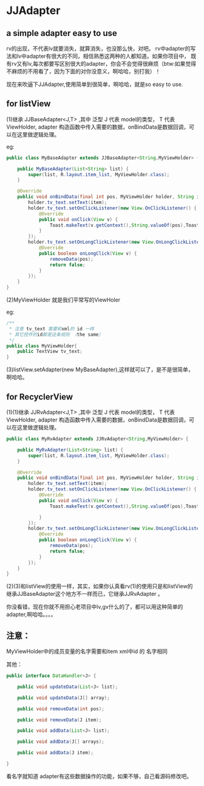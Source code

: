 JJAdapter
=============================================================================

a simple adapter easy to use
--------------------------------------------------------------------------------

rv的出现，不代表lv就要消失，就算消失，也没那么快，对吧。 rv中adapter的写法和lv中adapter有很大的不同，相信熟悉这两种的人都知道。如果你项目中，
既有rv又有lv,每次都要写区别很大的adapter，你会不会觉得很麻烦（btw:如果觉得不麻烦的不用看了，因为下面的对你没意义，啊哈哈，别打我）！

现在来吹逼下JJAdapter,使用简单到很简单，啊哈哈，就是so easy to use.

for listView
------------------------------------------------------------
(1)继承 JJBaseAdapter<J,T> ,其中 泛型 J 代表 model的类型， T 代表 ViewHolder, adapter 构造函数中传入需要的数据，onBindData是数据回调，可以在这里做逻辑处理。

eg:

```java
public class MyBaseAdapter extends JJBaseAdapter<String,MyViewHolder> {

    public MyBaseAdapter(List<String> list) {
        super(list, R.layout.item_list, MyViewHolder.class);
    }

    @Override
    public void onBindData(final int pos, MyViewHolder holder, String item) {
        holder.tv_text.setText(item);
        holder.tv_text.setOnClickListener(new View.OnClickListener() {
            @Override
            public void onClick(View v) {
                Toast.makeText(v.getContext(),String.valueOf(pos),Toast.LENGTH_SHORT).show();
            }
        });
        holder.tv_text.setOnLongClickListener(new View.OnLongClickListener() {
            @Override
            public boolean onLongClick(View v) {
                removeData(pos);
                return false;
            }
        });
    }
}
```

(2)MyViewHolder 就是我们平常写的ViewHoler 

eg:
```java
/**
 * 注意 tv_text 需要和xml的 id 一样
 * 其它控件的id都是这条规则 （the same）
 */
public class MyViewHolder{
    public TextView tv_text;
}
```
(3)listView.setAdapter(new MyBaseAdapter),这样就可以了，是不是很简单，啊哈哈。


for RecyclerView
--------------------------------------------------------
(1)(1)继承 JJRvAdapter<J,T> ,其中 泛型 J 代表 model的类型， T 代表 ViewHolder, adapter 构造函数中传入需要的数据，onBindData是数据回调，可以在这里做逻辑处理。
```java
public class MyRvAdapter extends JJRvAdapter<String,MyViewHolder> {

    public MyRvAdapter(List<String> list) {
        super(list, R.layout.item_list, MyViewHolder.class);
    }

    @Override
    public void onBindData(final int pos, MyViewHolder holder, String item) {
        holder.tv_text.setText(item);
        holder.tv_text.setOnClickListener(new View.OnClickListener() {
            @Override
            public void onClick(View v) {
                Toast.makeText(v.getContext(),String.valueOf(pos),Toast.LENGTH_SHORT).show();

            }
        });
        holder.tv_text.setOnLongClickListener(new View.OnLongClickListener() {
            @Override
            public boolean onLongClick(View v) {
                removeData(pos);
                return false;
            }
        });
    }
}
```
(2)(3)和listView的使用一样，其实，如果你认真看rv(1)的使用只是和listView的继承JJBaseAdapter这个地方不一样而已，它继承JJRvAdapter 。

你没看错，现在你就不用担心老项目中lv,gv什么的了，都可以用这种简单的adapter,啊哈哈。。。。

注意：
---------------------------------------------------
MyViewHolder中的成员变量的名字需要和item xml中id 的 名字相同

其他：
```java
public interface DataHandler<J> {

    public void updateData(List<J> list);

    public void updateData(J[] array);

    public void removeData(int pos);

    public void removeData(J item);

    public void addData(List<J> list);

    public void addData(J[] arrays);

    public void addData(J item);

}
```
看名字就知道 adapter有这些数据操作的功能，如果不够，自己看源码修改吧。








